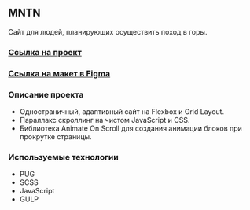 ## MNTN

Сайт для людей, планирующих осуществить поход в горы.

### [Ссылка на проект](https://lizaelkina.github.io/mountains-markup/ 'Выполненный проект')

### [Ссылка на макет в Figma](https://www.figma.com/design/QbwdN388rbZeolob6d9kQO/MNTN---Landing-Page-(Community)?node-id=0-1&t=qcCA7SPGNit60wxT-0 'Макет в Figma')

### Описание проекта

- Одностраничный, адаптивный сайт на Flexbox и Grid Layout.
- Параллакс скроллинг на чистом JavaScript и CSS.
- Библиотека Animate On Scroll для создания анимации блоков при прокрутке страницы.

### Используемые технологии

- PUG
- SCSS
- JavaScript
- GULP
